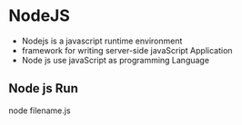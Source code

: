 # NodeJS
- Nodejs is a javascript runtime environment
- framework for writing server-side javaScript Application
- Node js use javaScript as programming Language


## Node js Run 
node filename.js
